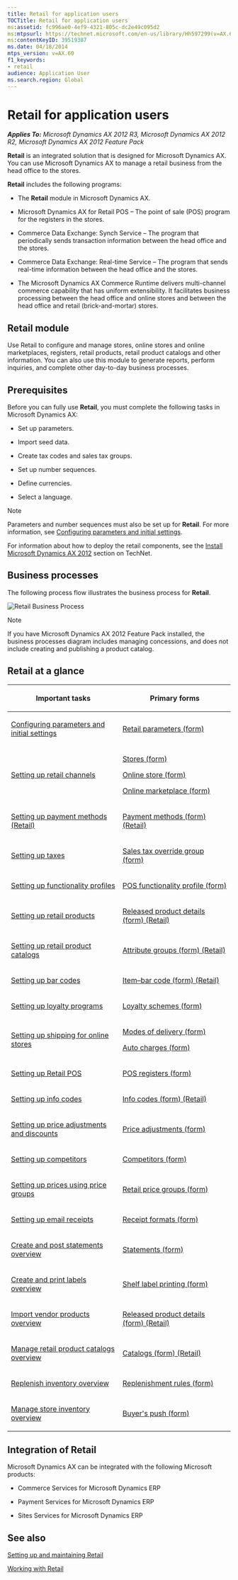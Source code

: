 ```yaml
---
title: Retail for application users
TOCTitle: Retail for application users
ms:assetid: fc996ae0-4ef9-4321-805c-dc2e49c095d2
ms:mtpsurl: https://technet.microsoft.com/en-us/library/Hh597299(v=AX.60)
ms:contentKeyID: 39519387
ms.date: 04/18/2014
mtps_version: v=AX.60
f1_keywords:
- retail
audience: Application User
ms.search.region: Global
---
```


# Retail for application users 


_**Applies To:** Microsoft Dynamics AX 2012 R3, Microsoft Dynamics AX 2012 R2, Microsoft Dynamics AX 2012 Feature Pack_

**Retail** is an integrated solution that is designed for Microsoft Dynamics AX. You can use Microsoft Dynamics AX to manage a retail business from the head office to the stores.

**Retail** includes the following programs:

  - The **Retail** module in Microsoft Dynamics AX.

  - Microsoft Dynamics AX for Retail POS – The point of sale (POS) program for the registers in the stores.

  - Commerce Data Exchange: Synch Service – The program that periodically sends transaction information between the head office and the stores.

  - Commerce Data Exchange: Real-time Service – The program that sends real-time information between the head office and the stores.

  - The Microsoft Dynamics AX Commerce Runtime delivers multi-channel commerce capability that has uniform extensibility. It facilitates business processing between the head office and online stores and between the head office and retail (brick-and-mortar) stores.

## Retail module

Use Retail to configure and manage stores, online stores and online marketplaces, registers, retail products, retail product catalogs and other information. You can also use this module to generate reports, perform inquiries, and complete other day-to-day business processes.

## Prerequisites

Before you can fully use **Retail**, you must complete the following tasks in Microsoft Dynamics AX:

  - Set up parameters.

  - Import seed data.

  - Create tax codes and sales tax groups.

  - Set up number sequences.

  - Define currencies.

  - Select a language.


> [!NOTE]
> <P>Parameters and number sequences must also be set up for <STRONG>Retail</STRONG>. For more information, see <A href="configuring-parameters-and-initial-settings.md">Configuring parameters and initial settings</A>.</P>
> <P>For information about how to deploy the retail components, see the <A href="install-microsoft-dynamics-ax-2012.md">Install Microsoft Dynamics AX 2012</A> section on TechNet.</P>



## Business processes

The following process flow illustrates the business process for **Retail**.

![Retail Business Process](images/Hh597299.RetailBusinessProcess(AX.60).gif "Retail Business Process")


> [!NOTE]
> <P>If you have Microsoft Dynamics AX 2012 Feature Pack installed, the business processes diagram includes managing concessions, and does not include creating and publishing a product catalog.</P>



## Retail at a glance

<table>
<colgroup>
<col style="width: 50%" />
<col style="width: 50%" />
</colgroup>
<thead>
<tr class="header">
<th><p>Important tasks</p></th>
<th><p>Primary forms</p></th>
</tr>
</thead>
<tbody>
<tr class="odd">
<td><p><a href="configuring-parameters-and-initial-settings.md">Configuring parameters and initial settings</a></p></td>
<td><p><a href="https://technet.microsoft.com/en-us/library/hh597194(v=ax.60)">Retail parameters (form)</a></p></td>
</tr>
<tr class="even">
<td><p><a href="setting-up-retail-channels.md">Setting up retail channels</a></p></td>
<td><p><a href="https://technet.microsoft.com/en-us/library/hh580646(v=ax.60)">Stores (form)</a></p>
<p><a href="https://technet.microsoft.com/en-us/library/jj713630(v=ax.60)">Online store (form)</a></p>
<p><a href="https://technet.microsoft.com/en-us/library/jj728732(v=ax.60)">Online marketplace (form)</a></p></td>
</tr>
<tr class="odd">
<td><p><a href="setting-up-payment-methods-retail.md">Setting up payment methods (Retail)</a></p></td>
<td><p><a href="https://technet.microsoft.com/en-us/library/hh597294(v=ax.60)">Payment methods (form) (Retail)</a></p></td>
</tr>
<tr class="even">
<td><p><a href="setting-up-taxes.md">Setting up taxes</a></p></td>
<td><p><a href="https://technet.microsoft.com/en-us/library/hh597168(v=ax.60)">Sales tax override group (form)</a></p></td>
</tr>
<tr class="odd">
<td><p><a href="setting-up-functionality-profiles.md">Setting up functionality profiles</a></p></td>
<td><p><a href="https://technet.microsoft.com/en-us/library/hh597181(v=ax.60)">POS functionality profile (form)</a></p></td>
</tr>
<tr class="even">
<td><p><a href="setting-up-retail-products.md">Setting up retail products</a></p></td>
<td><p><a href="https://technet.microsoft.com/en-us/library/hh580615(v=ax.60)">Released product details (form) (Retail)</a></p></td>
</tr>
<tr class="odd">
<td><p><a href="setting-up-retail-product-catalogs.md">Setting up retail product catalogs</a></p></td>
<td><p><a href="https://technet.microsoft.com/en-us/library/jj728740(v=ax.60)">Attribute groups (form) (Retail)</a></p></td>
</tr>
<tr class="even">
<td><p><a href="setting-up-bar-codes.md">Setting up bar codes</a></p></td>
<td><p><a href="https://technet.microsoft.com/en-us/library/hh580637(v=ax.60)">Item–bar code (form) (Retail)</a></p></td>
</tr>
<tr class="odd">
<td><p><a href="setting-up-loyalty-programs.md">Setting up loyalty programs</a></p></td>
<td><p><a href="https://technet.microsoft.com/en-us/library/hh580612(v=ax.60)">Loyalty schemes (form)</a></p></td>
</tr>
<tr class="even">
<td><p><a href="setting-up-shipping-for-online-stores.md">Setting up shipping for online stores</a></p></td>
<td><p><a href="https://technet.microsoft.com/en-us/library/aa619881(v=ax.60)">Modes of delivery (form)</a></p>
<p><a href="https://technet.microsoft.com/en-us/library/aa582856(v=ax.60)">Auto charges (form)</a></p></td>
</tr>
<tr class="odd">
<td><p><a href="setting-up-retail-pos.md">Setting up Retail POS</a></p></td>
<td><p><a href="https://technet.microsoft.com/en-us/library/hh597141(v=ax.60)">POS registers (form)</a></p></td>
</tr>
<tr class="even">
<td><p><a href="setting-up-info-codes.md">Setting up info codes</a></p></td>
<td><p><a href="https://technet.microsoft.com/en-us/library/hh580638(v=ax.60)">Info codes (form) (Retail)</a></p></td>
</tr>
<tr class="odd">
<td><p><a href="setting-up-price-adjustments-and-discounts.md">Setting up price adjustments and discounts</a></p></td>
<td><p><a href="https://technet.microsoft.com/en-us/library/hh597227(v=ax.60)">Price adjustments (form)</a></p></td>
</tr>
<tr class="even">
<td><p><a href="setting-up-competitors.md">Setting up competitors</a></p></td>
<td><p><a href="https://technet.microsoft.com/en-us/library/hh597346(v=ax.60)">Competitors (form)</a></p></td>
</tr>
<tr class="odd">
<td><p><a href="setting-up-prices-using-price-groups.md">Setting up prices using price groups</a></p></td>
<td><p><a href="https://technet.microsoft.com/en-us/library/hh580635(v=ax.60)">Retail price groups (form)</a></p></td>
</tr>
<tr class="even">
<td><p><a href="setting-up-email-receipts.md">Setting up email receipts</a></p></td>
<td><p><a href="https://technet.microsoft.com/en-us/library/hh597228(v=ax.60)">Receipt formats (form)</a></p></td>
</tr>
<tr class="odd">
<td><p><a href="create-and-post-statements-overview.md">Create and post statements overview</a></p></td>
<td><p><a href="https://technet.microsoft.com/en-us/library/hh597288(v=ax.60)">Statements (form)</a></p></td>
</tr>
<tr class="even">
<td><p><a href="create-and-print-labels-overview.md">Create and print labels overview</a></p></td>
<td><p><a href="https://technet.microsoft.com/en-us/library/hh597343(v=ax.60)">Shelf label printing (form)</a></p></td>
</tr>
<tr class="odd">
<td><p><a href="import-vendor-products-overview.md">Import vendor products overview</a></p></td>
<td><p><a href="https://technet.microsoft.com/en-us/library/hh580615(v=ax.60)">Released product details (form) (Retail)</a></p></td>
</tr>
<tr class="even">
<td><p><a href="manage-retail-product-catalogs-overview.md">Manage retail product catalogs overview</a></p></td>
<td><p><a href="https://technet.microsoft.com/en-us/library/jj728723(v=ax.60)">Catalogs (form) (Retail)</a></p></td>
</tr>
<tr class="odd">
<td><p><a href="replenish-inventory-overview.md">Replenish inventory overview</a></p></td>
<td><p><a href="https://technet.microsoft.com/en-us/library/hh597340(v=ax.60)">Replenishment rules (form)</a></p></td>
</tr>
<tr class="even">
<td><p><a href="manage-store-inventory-overview.md">Manage store inventory overview</a></p></td>
<td><p><a href="https://technet.microsoft.com/en-us/library/hh597323(v=ax.60)">Buyer's push (form)</a></p></td>
</tr>
</tbody>
</table>


## Integration of Retail

Microsoft Dynamics AX can be integrated with the following Microsoft products:

  - Commerce Services for Microsoft Dynamics ERP

  - Payment Services for Microsoft Dynamics ERP

  - Sites Services for Microsoft Dynamics ERP

## See also

[Setting up and maintaining Retail](setting-up-and-maintaining-retail.md)

[Working with Retail](working-with-retail.md)

  


